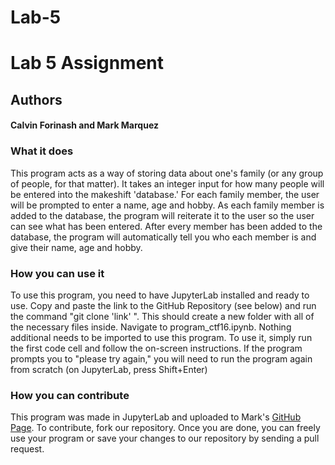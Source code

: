 # Lab-5
<h1> Lab 5 Assignment </h1>


<h2>Authors</h2>
    <h4>Calvin Forinash and Mark Marquez</h4>
        
<h3>What it does</h3>

<p>This program acts as a way of storing data about one's family (or any group of people, for that matter). 
It takes an integer input for how many people will be entered into the makeshift 'database.' For each family member, the user will 
be prompted to enter a name, age and hobby. As each family member is added to the database, the program will reiterate it to the
user so the user can see what has been entered. After every member has been added to the database, the program will automatically tell you who each member is and give their name, age and hobby. </p>
        
<h3>How you can use it</h3>

<p>To use this program, you need to have JupyterLab installed and ready to use. Copy and paste the link to the GitHub Repository (see below) and run the command "git clone 'link' ". This should create a new folder with all of the necessary files inside. Navigate to program_ctf16.ipynb. Nothing additional needs to be imported to use this program. To use it, simply run the first code cell and follow the on-screen instructions. If the program prompts you to "please try again," you will need to run the program again from scratch (on JupyterLab, press Shift+Enter)</p>
        
<h3>How you can contribute</h3>

<p>This program was made in JupyterLab and uploaded to Mark's <a href='https://github.com/mjm388/Lab-5'>GitHub Page</a>. To contribute, fork our repository. Once you are done, you can freely use your program or save your changes to our repository by sending a pull request.</p>

